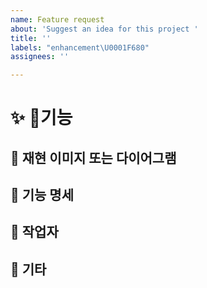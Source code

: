 ```yaml
---
name: Feature request
about: 'Suggest an idea for this project '
title: ''
labels: "enhancement\U0001F680"
assignees: ''

---
```


# ✨ 기능
<!--- 추가 및 보완되는 기능의 요약을 여기에 서술해주세요 -->

## 📸 재현 이미지 또는 다이어그램

<!-- 이 기능과 관련된 이미지나 다이어그램을 첨부해주세요 -->

## 📄 기능 명세
<!-- 추가 보완되는 기능들을 세부적으로 열거해주세요. 테스트할 때 참고됩니다.-->

## 👷 작업자
<!-- 담당자를 멘션해주세요 -->

## 💬 기타
<!-- 기타사항들을 여기에 서술해주세요 -->
